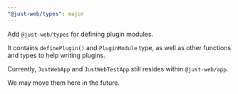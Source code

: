 ```yaml
---
"@just-web/types": major
---
```


Add `@just-web/types` for defining plugin modules.

It contains `definePlugin()` and `PluginModule` type,
as well as other functions and types to help writing plugins.

Currently, `JustWebApp` and `JustWebTestApp` still resides within `@just-web/app`.

We may move them here in the future.
